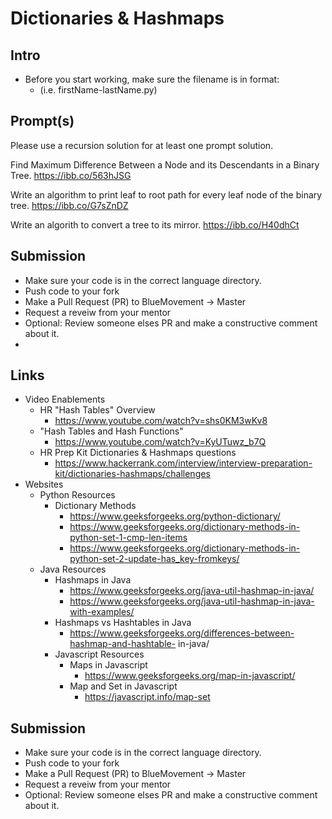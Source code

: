 # Dictionaries & Hashmaps

## Intro

- Before you start working, make sure the filename is in format:
  - (i.e. firstName-lastName.py)

## Prompt(s)

Please use a recursion solution for at least one prompt solution.

Find Maximum Difference Between a Node and its Descendants in a Binary Tree.
https://ibb.co/563hJSG

Write an algorithm to print leaf to root path for every leaf node of the binary tree.
https://ibb.co/G7sZnDZ

Write an algorith to convert a tree to its mirror.
https://ibb.co/H40dhCt

## Submission

- Make sure your code is in the correct language directory.
- Push code to your fork
- Make a Pull Request (PR) to BlueMovement -> Master
- Request a reveiw from your mentor
- Optional: Review someone elses PR and make a constructive comment about it.
-

## Links

- Video Enablements
  - HR "Hash Tables" Overview
    - https://www.youtube.com/watch?v=shs0KM3wKv8
  - "Hash Tables and Hash Functions"
    - https://www.youtube.com/watch?v=KyUTuwz_b7Q
  - HR Prep Kit Dictionaries & Hashmaps questions
    - https://www.hackerrank.com/interview/interview-preparation-kit/dictionaries-hashmaps/challenges
- Websites
  - Python Resources
    - Dictionary Methods
      - https://www.geeksforgeeks.org/python-dictionary/
      - https://www.geeksforgeeks.org/dictionary-methods-in-python-set-1-cmp-len-items
      - https://www.geeksforgeeks.org/dictionary-methods-in-python-set-2-update-has_key-fromkeys/
  - Java Resources
    - Hashmaps in Java
      - https://www.geeksforgeeks.org/java-util-hashmap-in-java/
      - https://www.geeksforgeeks.org/java-util-hashmap-in-java-with-examples/
    - Hashmaps vs Hashtables in Java
      - https://www.geeksforgeeks.org/differences-between-hashmap-and-hashtable- in-java/
    - Javascript Resources
      - Maps in Javascript
        - https://www.geeksforgeeks.org/map-in-javascript/
      - Map and Set in Javascript
        - https://javascript.info/map-set

## Submission

- Make sure your code is in the correct language directory.
- Push code to your fork
- Make a Pull Request (PR) to BlueMovement -> Master
- Request a reveiw from your mentor
- Optional: Review someone elses PR and make a constructive comment about it.
